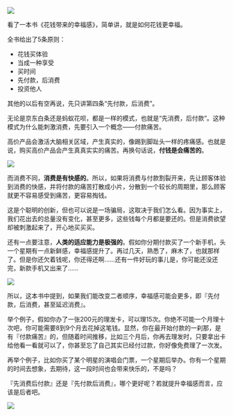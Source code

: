 ![](http://upload-images.jianshu.io/upload_images/197369-94279af85e70ff0f.jpeg)


看了一本书《花钱带来的幸福感》，简单讲，就是如何花钱更幸福。

全书给出了5条原则：

- 花钱买体验
- 当成一种享受
- 买时间
- 先付款，后消费
- 投资他人

其他的以后有空再说，先只讲第四条“先付款，后消费”。

无论是京东白条还是蚂蚁花呗，都是一样的模式，也就是“先消费，后付款”。这种模式为什么能刺激消费，先要引入一个概念——付款痛苦。

高价产品会激活大脑相关区域，产生真实的，像踢到脚趾头一样的疼痛感。也就是说，购买高价产品会产生真真实实的痛苦。再换句话说，**付钱是会痛苦的**。

![](http://upload-images.jianshu.io/upload_images/197369-344204a051862a54.jpeg)

而消费不同，**消费是有快感的**。所以，如果将消费与付款割裂开来，先让顾客体验到消费的快感，并将付款的痛苦打散成小片，分散到一个较长的周期里，那么顾客就更不容易感受到痛苦，更容易掏钱。

这是个聪明的创新，但也可以说是一场骗局，这取决于我们怎么看。因为事实上，我们花出去的总量没有变化，甚至更多，这些钱每个月都是要还的。但是消费欲望却被刺激起来了，开心地买买买。

还有一点要注意，**人类的适应能力是极强的**。假如你分期付款买了一个新手机，头一个星期有一点新鲜感，幸福感提升了。再过几天，熟悉了，麻木了，也就那样了。但是你还欠着钱呢，你还得还啊……还有一件好玩的事儿是，你可能还没还完，新款手机又出来了……

![](http://upload-images.jianshu.io/upload_images/197369-d8574e7687203d0e.jpg)

所以，这本书中提到，如果我们能改变二者顺序，幸福感可能会更多，即『先付款，后消费，甚至延迟消费』。

举个例子，假如你办了一张200元的理发卡，可以理15次。你绝不可能一个月理十次吧，你可能需要8到9个月去花掉这笔钱。显然，你在最开始付款的一刹那，是有『付款痛苦』的，但随着时间推移，比如三个月后，你再去理发时，只要拿出卡给他看一看就可以了，你甚至忘了自己其实已经付过款，你好像免费理了一次发。

再举个例子，比如你买了某个明星的演唱会门票，一个星期后举办。你有一个星期的时间去想象，去期待，这一段时间也会带来快乐的，不是吗？

『先消费后付款』还是『先付款后消费』，哪个更好呢？若就提升幸福感而言，应该是后者吧。

![](http://upload-images.jianshu.io/upload_images/197369-44c2bb7fcaa0923d.jpg)
